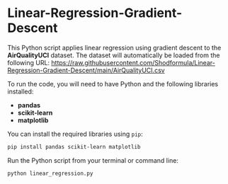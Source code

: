# Linear-Regression-Gradient-Descent

This Python script applies linear regression using gradient descent to the **AirQualityUCI** dataset. The dataset will automatically be loaded from the following URL:
https://raw.githubusercontent.com/Shodformula/Linear-Regression-Gradient-Descent/main/AirQualityUCI.csv

To run the code, you will need to have Python and the following libraries installed:

- **pandas**
- **scikit-learn**
- **matplotlib**

You can install the required libraries using `pip`:

```bash
pip install pandas scikit-learn matplotlib
```

Run the Python script from your terminal or command line:
```bash
python linear_regression.py